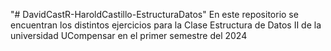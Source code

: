"# DavidCastR-HaroldCastillo-EstructuraDatos" 
En este repositorio se encuentran los distintos ejercicios para la Clase Estructura de Datos II de la universidad UCompensar en el primer semestre del 2024
